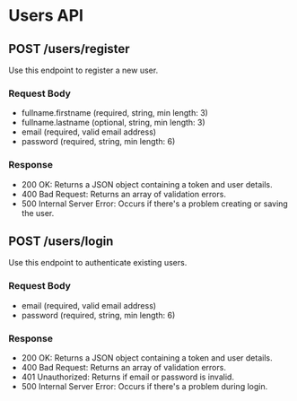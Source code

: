 # Users API

## POST /users/register

Use this endpoint to register a new user.

### Request Body

- fullname.firstname (required, string, min length: 3)
- fullname.lastname (optional, string, min length: 3)
- email (required, valid email address)
- password (required, string, min length: 6)

### Response

- 200 OK: Returns a JSON object containing a token and user details.
- 400 Bad Request: Returns an array of validation errors.
- 500 Internal Server Error: Occurs if there's a problem creating or saving the user.

## POST /users/login

Use this endpoint to authenticate existing users.

### Request Body

- email (required, valid email address)
- password (required, string, min length: 6)

### Response

- 200 OK: Returns a JSON object containing a token and user details.
- 400 Bad Request: Returns an array of validation errors.
- 401 Unauthorized: Returns if email or password is invalid.
- 500 Internal Server Error: Occurs if there's a problem during login.

